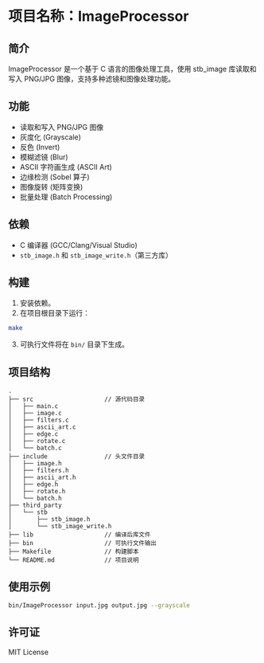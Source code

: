 # 项目名称：ImageProcessor

## 简介
ImageProcessor 是一个基于 C 语言的图像处理工具，使用 stb_image 库读取和写入 PNG/JPG 图像，支持多种滤镜和图像处理功能。

## 功能
- 读取和写入 PNG/JPG 图像
- 灰度化 (Grayscale)
- 反色 (Invert)
- 模糊滤镜 (Blur)
- ASCII 字符画生成 (ASCII Art)
- 边缘检测 (Sobel 算子)
- 图像旋转 (矩阵变换)
- 批量处理 (Batch Processing)

## 依赖
- C 编译器 (GCC/Clang/Visual Studio)
- `stb_image.h` 和 `stb_image_write.h`（第三方库）

## 构建
1. 安装依赖。
2. 在项目根目录下运行：
```sh
make
```
3. 可执行文件将在 `bin/` 目录下生成。

## 项目结构
```
.
├── src                    // 源代码目录
│   ├── main.c
│   ├── image.c
│   ├── filters.c
│   ├── ascii_art.c
│   ├── edge.c
│   ├── rotate.c
│   └── batch.c
├── include                // 头文件目录
│   ├── image.h
│   ├── filters.h
│   ├── ascii_art.h
│   ├── edge.h
│   ├── rotate.h
│   └── batch.h
├── third_party
│   └── stb
│       ├── stb_image.h
│       └── stb_image_write.h
├── lib                    // 编译后库文件
├── bin                    // 可执行文件输出
├── Makefile               // 构建脚本
└── README.md              // 项目说明
```

## 使用示例
```sh
bin/ImageProcessor input.jpg output.jpg --grayscale
```

## 许可证
MIT License
